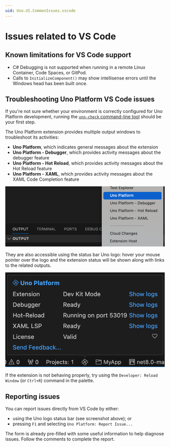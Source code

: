 ```yaml
---
uid: Uno.UI.CommonIssues.vscode
---
```


# Issues related to VS Code

## Known limitations for VS Code support

- C# Debugging is not supported when running in a remote Linux Container, Code Spaces, or GitPod.
- Calls to `InitializeComponent()` may show intellisense errors until the Windows head has been built once.

## Troubleshooting Uno Platform VS Code issues

If you're not sure whether your environment is correctly configured for Uno Platform development, running the [`uno-check` command-line tool](external/uno.check/doc/using-uno-check.md) should be your first step.

The Uno Platform extension provides multiple output windows to troubleshoot its activities:

- **Uno Platform**, which indicates general messages about the extension
- **Uno Platform - Debugger**, which provides activity messages about the debugger feature
- **Uno Platform - Hot Reload**, which provides activity messages about the Hot Reload feature
- **Uno Platform - XAML**, which provides activity messages about the XAML Code Completion feature

![Extension Outputs](Assets/quick-start/vs-code-extension-outputs.png)

They are also accessible using the status bar Uno logo: hover your mouse pointer over the logo and the extension status will be shown along with links to the related outputs.

![Extension Status](Assets/quick-start/vs-code-extension-status.png)

If the extension is not behaving properly, try using the `Developer: Reload Window` (or `Ctrl+R`) command in the palette.

## Reporting issues

You can report issues directly from VS Code by either:

- using the Uno logo status bar (see screenshot above); or
- pressing `F1` and selecting `Uno Platform: Report Issue...`

The form is already pre-filled with some useful information to help diagnose issues.
Follow the comments to complete the report.
